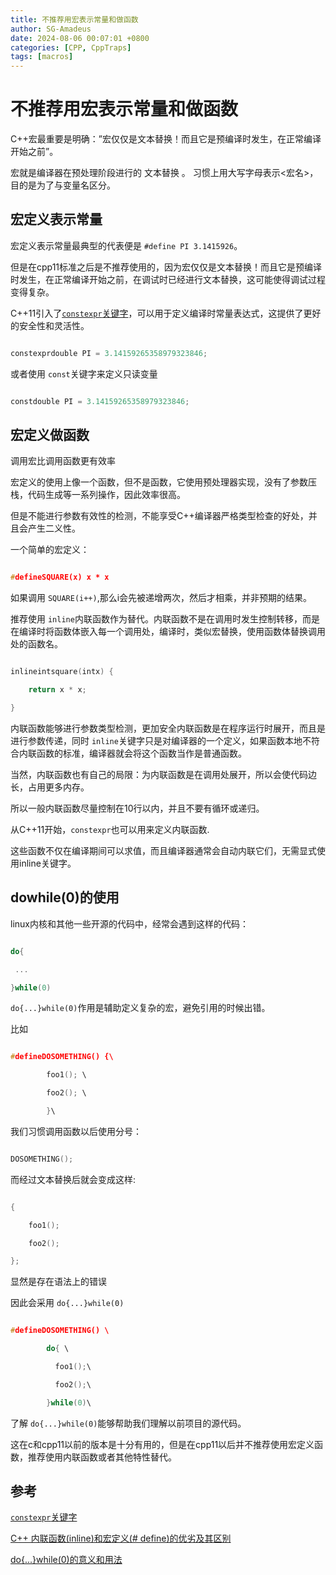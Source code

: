 ```yaml
---
title: 不推荐用宏表示常量和做函数
author: SG-Amadeus
date: 2024-08-06 00:07:01 +0800
categories: [CPP, CppTraps]
tags: [macros]
---
```

# 不推荐用宏表示常量和做函数

C++宏最重要是明确：”宏仅仅是文本替换！而且它是预编译时发生，在正常编译开始之前”。

宏就是编译器在预处理阶段进行的 文本替换 。 习惯上用大写字母表示<宏名>，目的是为了与变量名区分。

## 宏定义表示常量

宏定义表示常量最典型的代表便是 `#define PI 3.1415926`。

但是在cpp11标准之后是不推荐使用的，因为宏仅仅是文本替换！而且它是预编译时发生，在正常编译开始之前，在调试时已经进行文本替换，这可能使得调试过程变得复杂。

C++11引入了[`constexpr`关键字](https://en.cppreference.com/w/cpp/language/constexpr)，可以用于定义编译时常量表达式，这提供了更好的安全性和灵活性。

```cpp

constexprdouble PI = 3.14159265358979323846;

```

或者使用 `const`关键字来定义只读变量

```cpp

constdouble PI = 3.14159265358979323846;

```

## 宏定义做函数

调用宏比调用函数更有效率

宏定义的使用上像一个函数，但不是函数，它使用预处理器实现，没有了参数压栈，代码生成等一系列操作，因此效率很高。

但是不能进行参数有效性的检测，不能享受C++编译器严格类型检查的好处，并且会产生二义性。

一个简单的宏定义：

```cpp

#defineSQUARE(x) x * x

```

如果调用 `SQUARE(i++)`,那么i会先被递增两次，然后才相乘，并非预期的结果。

推荐使用 `inline`内联函数作为替代。内联函数不是在调用时发生控制转移，而是在编译时将函数体嵌入每一个调用处，编译时，类似宏替换，使用函数体替换调用处的函数名。

```cpp

inlineintsquare(intx) {

    return x * x;

}

```

内联函数能够进行参数类型检测，更加安全内联函数是在程序运行时展开，而且是进行参数传递，同时 `inline`关键字只是对编译器的一个定义，如果函数本地不符合内联函数的标准，编译器就会将这个函数当作是普通函数。

当然，内联函数也有自己的局限：为内联函数是在调用处展开，所以会使代码边长，占用更多内存。

所以一般内联函数尽量控制在10行以内，并且不要有循环或递归。

从C++11开始，`constexpr`也可以用来定义内联函数.

这些函数不仅在编译期间可以求值，而且编译器通常会自动内联它们，无需显式使用inline关键字。

## dowhile(0)的使用

linux内核和其他一些开源的代码中，经常会遇到这样的代码：

```cpp

do{

 ...

}while(0)

```

`do{...}while(0)`作用是辅助定义复杂的宏，避免引用的时候出错。

比如

```cpp

#defineDOSOMETHING() {\

        foo1(); \

        foo2(); \

        }\

```

我们习惯调用函数以后使用分号：

```cpp

DOSOMETHING();

```

而经过文本替换后就会变成这样:

```cpp

{

    foo1();

    foo2();

};

```

显然是存在语法上的错误

因此会采用 `do{...}while(0)`

```cpp

#defineDOSOMETHING() \

        do{ \

          foo1();\

          foo2();\

        }while(0)\

```

了解 `do{...}while(0)`能够帮助我们理解以前项目的源代码。

这在c和cpp11以前的版本是十分有用的，但是在cpp11以后并不推荐使用宏定义函数，推荐使用内联函数或者其他特性替代。

## 参考

[`constexpr`关键字](https://en.cppreference.com/w/cpp/language/constexpr)

[C++ 内联函数(inline)和宏定义(# define)的优劣及其区别](https://www.cnblogs.com/yinbiao/p/11606554.html)

[ do{...}while(0)的意义和用法](https://www.cnblogs.com/wicub/p/6031093.html)
